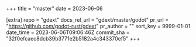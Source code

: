 +++
title = "master"
date = 2023-06-06

[extra]
repo = "gdext"
docs_rel_url = "gdext/master/godot"
pr_url = "https://github.com/godot-rust/gdext"
pr_author = ""
sort_key = 9999-01-01
date_time = 2023-06-06T09:06:46Z
commit_sha = "32f0efcaec8dcb39b3771e2b5182a4c343370ef5"
+++


